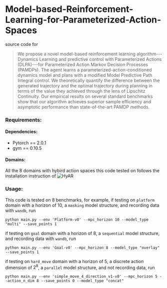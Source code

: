 # Model-based-Reinforcement-Learning-for-Parameterized-Action-Spaces

source code for ![]()

> We propose a novel model-based reinforcement learning algorithm---Dynamics Learning and predictive control with Parameterized Actions (DLPA)---for Parameterized Action Markov Decision Processes (PAMDPs). The agent learns a parameterized-action-conditioned dynamics model and plans with a modified Model Predictive Path Integral control. We theoretically quantify the difference between the generated trajectory and the optimal trajectory during planning in terms of the value they achieved through the lens of Lipschitz Continuity. Our empirical results on several standard benchmarks show that our algorithm achieves superior sample efficiency and asymptotic performance than state-of-the-art PAMDP methods.

### Requirements:

#### Dependencies:
- Pytorch == 2.0.1 
- gym == 0.10.5

#### Domains:
All the 8 domains with hybird action spaces this code tested on follows the installation instruction of ![HyAR](https://github.com/TJU-DRL-LAB/self-supervised-rl/tree/ece95621b8c49f154f96cf7d395b95362a3b3d4e/RL_with_Action_Representation/HyAR)

### Usage:

This code is tested on 8 benchmarks, for example, if testing on `platform` domain with a horizon of 10, a `masking` model structure, and recording data with `wandb`, run
```
python main.py --env 'Platform-v0' --mpc_horizon 10 --model_type "multi" --save_points 1
```
if testing on `goal` domain with a horizon of 8, a `sequential` model structure, and recording data with `wandb`, run
```
python main.py --env 'Goal-v0' --mpc_horizon 8 --model_type "overlay" --save_points 1
```
if testing on `hard_move` domain with a horizon of 5, a discrete action dimension of $2^8$, a `parallel` model structure, and not recording data, run
```
python main.py --env 'simple_move_4_direction_v1-v0' --mpc_horizon 5 --action_n_dim 8 --save_points 0 --model_type "concat"
```

